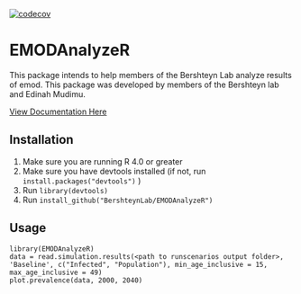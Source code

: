 [![codecov](https://codecov.io/gh/BershteynLab/EMODAnalyzeR/branch/main/graph/badge.svg?token=G6NWONEW83)](https://codecov.io/gh/BershteynLab/EMODAnalyzeR)

# EMODAnalyzeR

This package intends to help members of the Bershteyn Lab analyze results of emod. This package was developed by members of the Bershteyn lab and Edinah Mudimu.

[View Documentation Here](https://bershteynlab.github.io/EMODAnalyzeR/)

## Installation

1. Make sure you are running R 4.0 or greater
2. Make sure you have devtools installed (if not, run `install.packages("devtools")` )
3. Run `library(devtools)`
4. Run `install_github("BershteynLab/EMODAnalyzeR")`

## Usage

    library(EMODAnalyzeR)
    data = read.simulation.results(<path to runscenarios output folder>, 'Baseline', c("Infected", "Population"), min_age_inclusive = 15, max_age_inclusive = 49)
    plot.prevalence(data, 2000, 2040)
    
